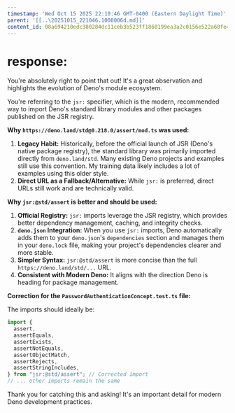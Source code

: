 ```yaml
---
timestamp: 'Wed Oct 15 2025 22:10:46 GMT-0400 (Eastern Daylight Time)'
parent: '[[..\20251015_221046.1008006d.md]]'
content_id: 08a694210edc380284dc11ceb3b523ff1860199ea3a2c0156e522a60fe4f9a9b
---
```


# response:

You're absolutely right to point that out! It's a great observation and highlights the evolution of Deno's module ecosystem.

You're referring to the `jsr:` specifier, which is the modern, recommended way to import Deno's standard library modules and other packages published on the JSR registry.

**Why `https://deno.land/std@0.218.0/assert/mod.ts` was used:**

1. **Legacy Habit:** Historically, before the official launch of JSR (Deno's native package registry), the standard library was primarily imported directly from `deno.land/std`. Many existing Deno projects and examples still use this convention. My training data likely includes a lot of examples using this older style.
2. **Direct URL as a Fallback/Alternative:** While `jsr:` is preferred, direct URLs still work and are technically valid.

**Why `jsr:@std/assert` is better and should be used:**

1. **Official Registry:** `jsr:` imports leverage the JSR registry, which provides better dependency management, caching, and integrity checks.
2. **`deno.json` Integration:** When you use `jsr:` imports, Deno automatically adds them to your `deno.json`'s `dependencies` section and manages them in your `deno.lock` file, making your project's dependencies clearer and more stable.
3. **Simpler Syntax:** `jsr:@std/assert` is more concise than the full `https://deno.land/std/...` URL.
4. **Consistent with Modern Deno:** It aligns with the direction Deno is heading for package management.

**Correction for the `PasswordAuthenticationConcept.test.ts` file:**

The imports should ideally be:

```typescript
import {
  assert,
  assertEquals,
  assertExists,
  assertNotEquals,
  assertObjectMatch,
  assertRejects,
  assertStringIncludes,
} from "jsr:@std/assert"; // Corrected import
// ... other imports remain the same
```

Thank you for catching this and asking! It's an important detail for modern Deno development practices.
